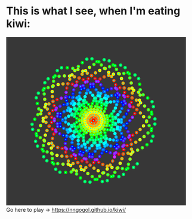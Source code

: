 # This is what I see, when I'm eating kiwi:
![1](https://github.com/nngogol/kiwi/blob/master/res.png)
Go here to play -> https://nngogol.github.io/kiwi/
